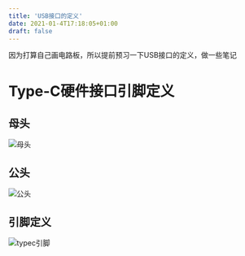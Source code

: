 ```yaml
---
title: 'USB接口的定义'
date: 2021-01-4T17:18:05+01:00
draft: false
---
```


因为打算自己画电路板，所以提前预习一下USB接口的定义，做一些笔记



# Type-C硬件接口引脚定义

## 母头

![母头](o_2003130107041920px-USB_Type-C_Receptacle_Pinout母头.svg.png)

## 公头

![公头](1165246-20200313090434306-212715822.png)

## 引脚定义

![typec引脚](o_200313010758typec引脚.jpg)
